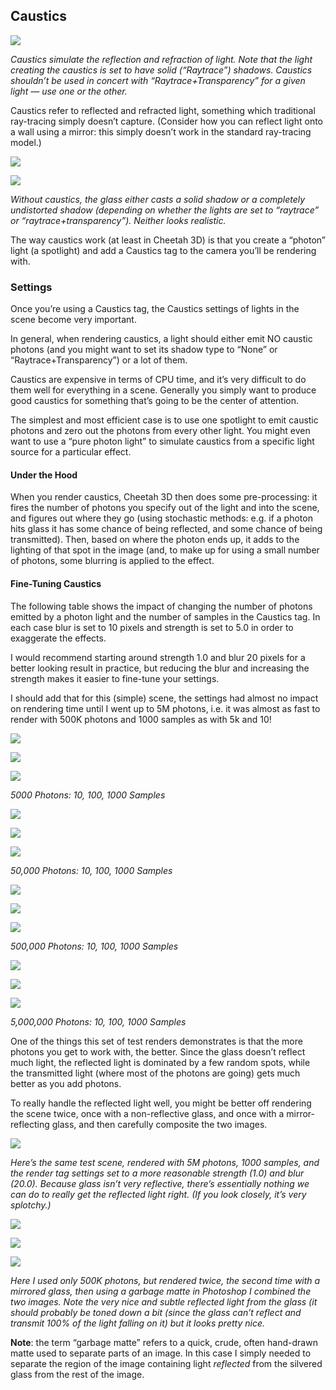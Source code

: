 ## Caustics

![](pastedGraphic-448.jpg)

*Caustics simulate the reflection and refraction of light. Note that the light creating the caustics is set to have solid (“Raytrace”) shadows. Caustics shouldn’t be used in concert with “Raytrace+Transparency” for a given light — use one or the other.*

Caustics refer to reflected and refracted light, something which traditional ray-tracing simply doesn’t capture. (Consider how you can reflect light onto a wall using a mirror: this simply doesn’t work in the standard ray-tracing model.)

![](pastedGraphic-449.jpg)

![](pastedGraphic-450.jpg)

*Without caustics, the glass either casts a solid shadow or a completely undistorted shadow (depending on whether the lights are set to “raytrace” or “raytrace+transparency”). Neither looks realistic.*

The way caustics work (at least in Cheetah 3D) is that you create a “photon” light (a spotlight) and add a Caustics tag to the camera you’ll be rendering with.

### Settings

Once you’re using a Caustics tag, the Caustics settings of lights in the scene become very important.

In general, when rendering caustics, a light should either emit NO caustic photons (and you might want to set its shadow type to “None” or “Raytrace+Transparency”) or a lot of them.

Caustics are expensive in terms of CPU time, and it’s very difficult to do them well for everything in a scene. Generally you simply want to produce good caustics for something that’s going to be the center of attention. 

The simplest and most efficient case is to use one spotlight to emit caustic photons and zero out the photons from every other light. You might even want to use a “pure photon light” to simulate caustics from a specific light source for a particular effect.

#### Under the Hood

When you render caustics, Cheetah 3D then does some pre-processing: it fires the number of photons you specify out of the light and into the scene, and figures out where they go (using stochastic methods: e.g. if a photon hits glass it has some chance of being reflected, and some chance of being transmitted). Then, based on where the photon ends up, it adds to the lighting of that spot in the image (and, to make up for using a small number of photons, some blurring is applied to the effect.

#### Fine-Tuning Caustics

The following table shows the impact of changing the number of photons emitted by a photon light and the number of samples in the Caustics tag. In each case blur is set to 10 pixels and strength is set to 5.0 in order to exaggerate the effects. 

I would recommend starting around strength 1.0 and blur 20 pixels for a better looking result in practice, but reducing the blur and increasing the strength makes it easier to fine-tune your settings.

I should add that for this (simple) scene, the settings had almost no impact on rendering time until I went up to 5M photons, i.e. it was almost as fast to render with 500K photons and 1000 samples as with 5k and 10!

![](pastedGraphic-451.jpg)

![](pastedGraphic-452.jpg)

![](pastedGraphic-453.jpg)

*5000 Photons: 10, 100, 1000 Samples*

![](pastedGraphic-454.jpg)

![](pastedGraphic-455.jpg)

![](pastedGraphic-456.jpg)

*50,000 Photons: 10, 100, 1000 Samples*

![](pastedGraphic-457.jpg)

![](pastedGraphic-458.jpg)

![](pastedGraphic-459.jpg)

*500,000 Photons: 10, 100, 1000 Samples*

![](pastedGraphic-460.jpg)

![](pastedGraphic-461.jpg)

![](pastedGraphic-462.jpg)

*5,000,000 Photons: 10, 100, 1000 Samples*

One of the things this set of test renders demonstrates is that the more photons you get to work with, the better. Since the glass doesn’t reflect much light, the reflected light is dominated by a few random spots, while the transmitted light (where most of the photons are going) gets much better as you add photons.

To really handle the reflected light well, you might be better off rendering the scene twice, once with a non-reflective glass, and once with a mirror-reflecting glass, and then carefully composite the two images.

![](pastedGraphic-463.jpg)

*Here’s the same test scene, rendered with 5M photons, 1000 samples, and the render tag settings set to a more reasonable strength (1.0) and blur (20.0). Because glass isn’t very reflective, there’s essentially nothing we can do to really get the reflected light right. (If you look closely, it’s very splotchy.)*

![](pastedGraphic-464.jpg)

![](pastedGraphic-465.jpg)

![](pastedGraphic-466.jpg)

*Here I used only 500K photons, but rendered twice, the second time with a mirrored glass, then using a garbage matte in Photoshop I combined the two images. Note the very nice and subtle reflected light from the glass (it should probably be toned down a bit (since the glass can’t reflect and transmit 100% of the light falling on it) but it looks pretty nice.*

**Note**: the term “garbage matte” refers to a quick, crude, often hand-drawn matte used to separate parts of an image. In this case I simply needed to separate the region of the image containing light *reflected* from the silvered glass from the rest of the image.

